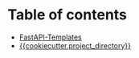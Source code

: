 # Table of contents

* [FastAPI-Templates](README.md)
* [\{{cookiecutter.project\_directory\}}](\{{cookiecutter.project\_directory\}}/README.md)
